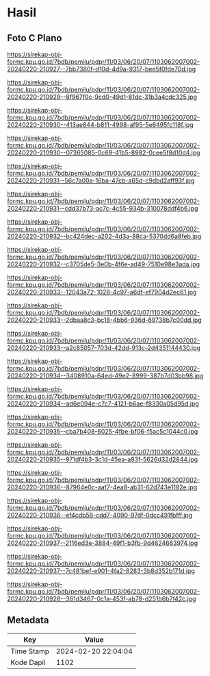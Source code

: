 # Hasil

## Foto C Plano

https://sirekap-obj-formc.kpu.go.id/7bdb/pemilu/pdpr/11/03/06/20/07/1103062007002-20240220-210927--7bb7380f-d10d-4d9a-9317-bee5f0fde70d.jpg

https://sirekap-obj-formc.kpu.go.id/7bdb/pemilu/pdpr/11/03/06/20/07/1103062007002-20240220-210929--8f967f0c-9cd0-49d1-81dc-31b3a4cdc325.jpg

https://sirekap-obj-formc.kpu.go.id/7bdb/pemilu/pdpr/11/03/06/20/07/1103062007002-20240220-210930--413ae844-b811-4998-af95-5e6495fc118f.jpg

https://sirekap-obj-formc.kpu.go.id/7bdb/pemilu/pdpr/11/03/06/20/07/1103062007002-20240220-210930--07365085-0c69-41b5-8982-0cee5f8d10d4.jpg

https://sirekap-obj-formc.kpu.go.id/7bdb/pemilu/pdpr/11/03/06/20/07/1103062007002-20240220-210931--56c7a00a-16ba-47cb-a65d-c9dbd2aff93f.jpg

https://sirekap-obj-formc.kpu.go.id/7bdb/pemilu/pdpr/11/03/06/20/07/1103062007002-20240220-210931--cdd37b73-ac7c-4c55-934b-310078ddf4b6.jpg

https://sirekap-obj-formc.kpu.go.id/7bdb/pemilu/pdpr/11/03/06/20/07/1103062007002-20240220-210932--bc424dec-a202-4d3a-88ca-5370dd6a8feb.jpg

https://sirekap-obj-formc.kpu.go.id/7bdb/pemilu/pdpr/11/03/06/20/07/1103062007002-20240220-210932--c3705de5-3e0b-4f6e-ad49-7510e98e3ada.jpg

https://sirekap-obj-formc.kpu.go.id/7bdb/pemilu/pdpr/11/03/06/20/07/1103062007002-20240220-210933--12043a72-1028-4c97-a6df-ef7904d2ec61.jpg

https://sirekap-obj-formc.kpu.go.id/7bdb/pemilu/pdpr/11/03/06/20/07/1103062007002-20240220-210933--2dbaa8c3-bc18-4bb6-936d-69738b7c00dd.jpg

https://sirekap-obj-formc.kpu.go.id/7bdb/pemilu/pdpr/11/03/06/20/07/1103062007002-20240220-210933--a2c85057-703d-42dd-913c-2d4351144430.jpg

https://sirekap-obj-formc.kpu.go.id/7bdb/pemilu/pdpr/11/03/06/20/07/1103062007002-20240220-210934--3408910a-64ed-49e2-8999-387b7d03bb98.jpg

https://sirekap-obj-formc.kpu.go.id/7bdb/pemilu/pdpr/11/03/06/20/07/1103062007002-20240220-210934--ad6e094e-c7c7-4121-b6ae-f8330a05d95d.jpg

https://sirekap-obj-formc.kpu.go.id/7bdb/pemilu/pdpr/11/03/06/20/07/1103062007002-20240220-210935--cba7b408-6025-4fbe-bf06-f5ac5c1044c0.jpg

https://sirekap-obj-formc.kpu.go.id/7bdb/pemilu/pdpr/11/03/06/20/07/1103062007002-20240220-210935--971df4b3-3c1d-45ea-a83f-5626d32d2844.jpg

https://sirekap-obj-formc.kpu.go.id/7bdb/pemilu/pdpr/11/03/06/20/07/1103062007002-20240220-210936--87964e0c-aaf7-4ea8-ab31-62d743e1182e.jpg

https://sirekap-obj-formc.kpu.go.id/7bdb/pemilu/pdpr/11/03/06/20/07/1103062007002-20240220-210936--ef4cdb58-cdd7-4090-97df-0dcc491fbfff.jpg

https://sirekap-obj-formc.kpu.go.id/7bdb/pemilu/pdpr/11/03/06/20/07/1103062007002-20240220-210937--2116ed3e-3884-49f1-b3fb-9d4624663974.jpg

https://sirekap-obj-formc.kpu.go.id/7bdb/pemilu/pdpr/11/03/06/20/07/1103062007002-20240220-210937--7c481bef-e901-4fa2-8283-3b8d352b171d.jpg

https://sirekap-obj-formc.kpu.go.id/7bdb/pemilu/pdpr/11/03/06/20/07/1103062007002-20240220-210928--361d3467-0c1a-453f-ab78-d251b6b7f42c.jpg


## Metadata

| Key        | Value               |
| ---------- | ------------------- |
| Time Stamp | 2024-02-20 22:04:04 |
| Kode Dapil | 1102                |



